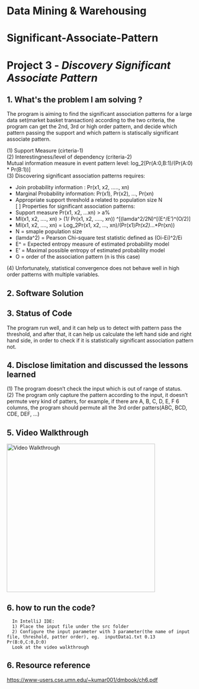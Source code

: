 # Data Mining & Warehousing
# Significant-Associate-Pattern

# Project 3 - *Discovery Significant Associate Pattern*

## 1. What's the problem I am solving ? 

The program is aiming to find the significant association patterns for a large data set(market basket transaction) according to the two criteria, the program can get the 2nd, 3rd or high order pattern, and decide which pattern passing the support and which pattern is statiscally significant associate pattern. 

(1)	Support Measure (cirteria-1) </br>
(2)	Interestingness/level of dependency (criteria-2) </br>
Mutual information measure in event pattern level:  log_2[Pr(A:0,B:1)/(Pr(A:0) * Pr(B:1))] </br>
(3)	Discovering significant association patterns requires: </br>
-	Join probability information : Pr(x1, x2, ….., xn) </br>
-	Marginal Probability information: Pr(x1), Pr(x2), …, Pr(xn) </br>
-	Appropriate support threshold a related to population size N </br>
[ ]	Properties for significant association patterns:  </br>
-	Support measure Pr(x1, x2, …xn) > a%  </br>
-	MI(x1, x2, …., xn)  > (1/ Pr(x1, x2, ….., xn)) ^[(lamda^2/2N)^[(E^/E’)^(O/2)]  </br>
-	MI(x1, x2, …., xn)  = Log_2Pr(x1, x2, …, xn)/(Pr(x1)*Pr(x2)*…*Pr(xn)) </br>
-	N = smaple population size </br>
-	(lamda^2) = Pearson Chi-square test statistic defined as (Oi-Ei)^2/Ei </br>
-	E^ = Expected entropy measure of estimated probability model </br>
-	E’ = Maximal possible entropy of estimated probability model </br>
-	O = order of the association pattern (n is this case)  </br>

(4)	Unfortunately, statistical convergence does not behave well in high order patterns with multiple variables. </br>

## 2. Software Solution
## 3. Status of Code

   The program run well, and it can help us to detect with pattern pass the threshold, and after that, it can help us calculate the left hand side and right hand side, in order to check if it is statistically significant association pattern not. 
   
## 4. Disclose limitation and discussed the lessons learned 

(1)	The program doesn’t check the input which is out of range of status. </br>
(2)	The program only capture the pattern according to the input, it doesn’t permute very kind of patters, for example, if there are A, B, C, D, E, F 6 columns, the program should permute all the 3rd order patters(ABC, BCD, CDE, DEF, …)


## 5. Video Walkthrough
<img src='https://recordit.co/NU6wYDlBfq.gif' width='400' alt='Video Walkthrough' />

## 6. how to run the code?
      In IntelliJ IDE: 
      1) Place the input file under the src folder
      2) Configure the input parameter with 3 parameter(the name of input file, threshold, patter order), eg.  inputData1.txt 0.13 Pr(B:0,C:0,D:0)
      Look at the video walkthrough


## 6. Resource reference
   https://www-users.cse.umn.edu/~kumar001/dmbook/ch6.pdf 


